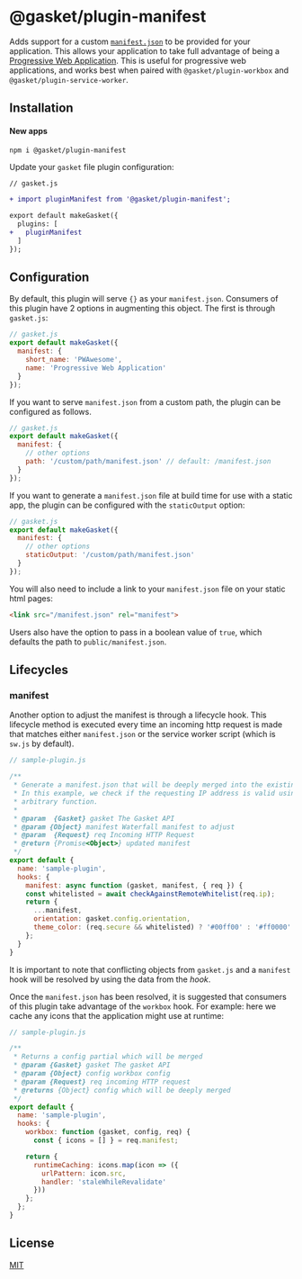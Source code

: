 # @gasket/plugin-manifest

Adds support for a custom [`manifest.json`] to be provided for your application.
This allows your application to take full advantage of being a [Progressive Web
Application]. This is useful for progressive web applications, and works best
when paired with `@gasket/plugin-workbox` and `@gasket/plugin-service-worker`.

## Installation

#### New apps

```
npm i @gasket/plugin-manifest
```

Update your `gasket` file plugin configuration:

```diff
// gasket.js

+ import pluginManifest from '@gasket/plugin-manifest';

export default makeGasket({
  plugins: [
+   pluginManifest
  ]
});
```

## Configuration

By default, this plugin will serve `{}` as your `manifest.json`. Consumers of
this plugin have 2 options in augmenting this object. The first is through
`gasket.js`:

```js
// gasket.js
export default makeGasket({
  manifest: {
    short_name: 'PWAwesome',
    name: 'Progressive Web Application'
  }
});
```

If you want to serve `manifest.json` from a custom path, the plugin can be
configured as follows.

```js
// gasket.js
export default makeGasket({
  manifest: {
    // other options
    path: '/custom/path/manifest.json' // default: /manifest.json
  }
});
```

If you want to generate a `manifest.json` file at build time for use with a static app, the plugin can be configured with the `staticOutput` option:

```js
// gasket.js
export default makeGasket({
  manifest: {
    // other options
    staticOutput: '/custom/path/manifest.json'
  }
});
```

You will also need to include a link to your `manifest.json` file on your static html pages:

```html
<link src="/manifest.json" rel="manifest">
```

Users also have the option to pass in a boolean value of `true`, which defaults the path to `public/manifest.json`.

## Lifecycles

### manifest

Another option to adjust the manifest is through a lifecycle hook. This
lifecycle method is executed every time an incoming http request is made that
matches either `manifest.json` or the service worker script (which is `sw.js` by
default).

```js
// sample-plugin.js

/**
 * Generate a manifest.json that will be deeply merged into the existing ones.
 * In this example, we check if the requesting IP address is valid using an
 * arbitrary function.
 *
 * @param  {Gasket} gasket The Gasket API
 * @param {Object} manifest Waterfall manifest to adjust
 * @param  {Request} req Incoming HTTP Request
 * @return {Promise<Object>} updated manifest
 */
export default {
  name: 'sample-plugin',
  hooks: {
    manifest: async function (gasket, manifest, { req }) {
    const whitelisted = await checkAgainstRemoteWhitelist(req.ip);
    return {
      ...manifest,
      orientation: gasket.config.orientation,
      theme_color: (req.secure && whitelisted) ? '#00ff00' : '#ff0000'
    };
  }
}
```

It is important to note that conflicting objects from `gasket.js` and a
`manifest` hook will be resolved by using the data from the *hook*.

Once the `manifest.json` has been resolved, it is suggested that consumers of
this plugin take advantage of the `workbox` hook. For example: here we cache any
icons that the application might use at runtime:

```js
// sample-plugin.js

/**
 * Returns a config partial which will be merged
 * @param {Gasket} gasket The gasket API
 * @param {Object} config workbox config
 * @param {Request} req incoming HTTP request
 * @returns {Object} config which will be deeply merged
 */
export default {
  name: 'sample-plugin',
  hooks: {
    workbox: function (gasket, config, req) {
      const { icons = [] } = req.manifest;

    return {
      runtimeCaching: icons.map(icon => ({
        urlPattern: icon.src,
        handler: 'staleWhileRevalidate'
      }))
    };
  };
}
```

## License

[MIT](./LICENSE.md)

<!-- LINKS -->

[`manifest.json`]: https://developers.google.com/web/fundamentals/web-app-manifest/
[Progressive Web Application]: https://developers.google.com/web/progressive-web-apps/
